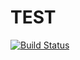 # TEST
[![Build Status](https://semaphoreci.com/api/v1/fillawful/test/branches/master/badge.svg)](https://semaphoreci.com/fillawful/test)
